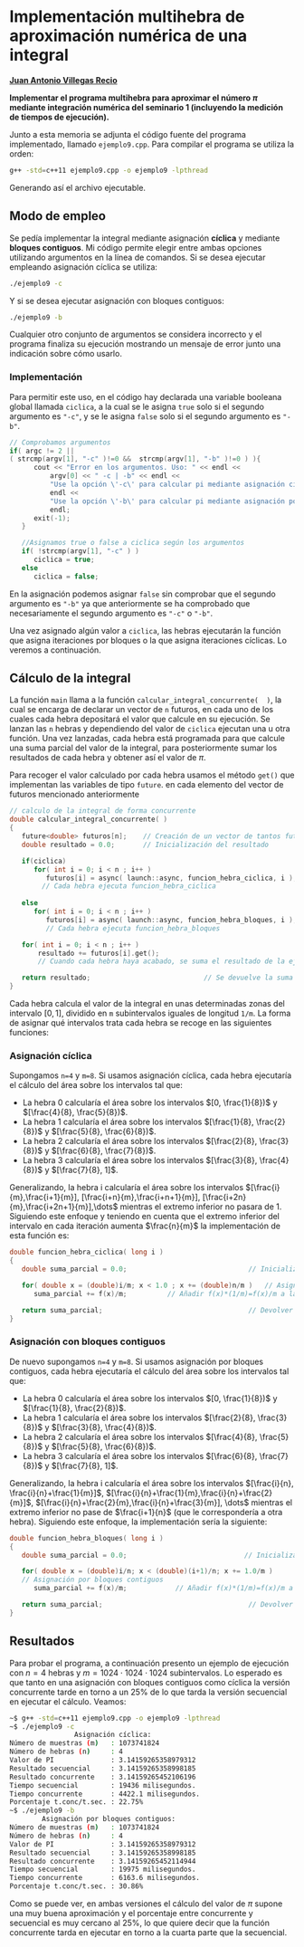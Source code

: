 # Implementación multihebra de aproximación numérica de una integral

**<u>Juan Antonio Villegas Recio</u>**

**Implementar el programa multihebra para aproximar el número $\pi$  mediante integración numérica del seminario 1 (incluyendo  la medición de tiempos de ejecución).**

Junto a esta memoria se adjunta el código fuente del programa implementado, llamado `ejemplo9.cpp`. Para compilar el programa se utiliza la orden:

```bash
g++ -std=c++11 ejemplo9.cpp -o ejemplo9 -lpthread
```

Generando así el archivo ejecutable.

## Modo de empleo

Se pedía implementar la integral mediante asignación **cíclica** y mediante **bloques contiguos**. Mi código permite elegir entre ambas opciones utilizando argumentos en la línea de comandos.  Si se desea ejecutar empleando asignación cíclica se utiliza:

```bash
./ejemplo9 -c
```

Y si se desea ejecutar asignación con bloques contiguos:

```bash
./ejemplo9 -b
```

Cualquier otro conjunto de argumentos se considera incorrecto y el programa finaliza su ejecución mostrando un mensaje de error junto una indicación sobre cómo usarlo.

### Implementación

Para permitir este uso, en el código hay declarada una variable booleana global llamada `ciclica`, a la cual se le asigna `true` solo si el segundo argumento es `"-c"`, y se le asigna `false` solo si el segundo argumento es `"-b"`. 

```c++
// Comprobamos argumentos
if( argc != 2 || 
( strcmp(argv[1], "-c" )!=0 &&  strcmp(argv[1], "-b" )!=0 ) ){
      cout << "Error en los argumentos. Uso: " << endl <<
          argv[0] << " -c | -b" << endl <<
          "Use la opción \'-c\' para calcular pi mediante asignación cíclica." <<
          endl <<
          "Use la opción \'-b\' para calcular pi mediante asignación por bloques." <<
          endl;
      exit(-1);
   }

   //Asignamos true o false a ciclica según los argumentos
   if( !strcmp(argv[1], "-c" ) )
      ciclica = true;
   else 
      ciclica = false;
```

En la asignación podemos asignar `false` sin comprobar que el segundo argumento es `"-b"` ya que anteriormente se ha comprobado que necesariamente el segundo argumento es `"-c"` o `"-b"`.

Una vez asignado algún valor a `ciclica`, las hebras ejecutarán la función que asigna iteraciones por bloques o la que asigna iteraciones cíclicas. Lo veremos a continuación.

## Cálculo de la integral

La función `main` llama a la función `calcular_integral_concurrente(  )`, la cual se encarga de declarar un vector de `n` futuros, en cada uno de los cuales cada hebra depositará el valor que calcule en su ejecución. Se lanzan las `n` hebras y dependiendo del valor de `ciclica` ejecutan una u otra función. Una vez lanzadas, cada hebra está programada para que calcule una suma parcial del valor de la integral, para posteriormente sumar los resultados de cada hebra y obtener así el valor de $\pi$.

Para recoger el valor calculado por cada hebra usamos el método `get()` que implementan las variables de tipo `future`. en cada elemento del vector de futuros mencionado anteriormente

```c++
// calculo de la integral de forma concurrente
double calcular_integral_concurrente( )
{
   future<double> futuros[n];    // Creación de un vector de tantos futuros como hebras
   double resultado = 0.0;       // Inicialización del resultado

   if(ciclica)   
      for( int i = 0; i < n ; i++ )                
         futuros[i] = async( launch::async, funcion_hebra_ciclica, i );      
    	// Cada hebra ejecuta funcion_hebra_ciclica
    
   else
      for( int i = 0; i < n ; i++ )                
         futuros[i] = async( launch::async, funcion_hebra_bloques, i );      
    	 // Cada hebra ejecuta funcion_hebra_bloques

   for( int i = 0; i < n ; i++ )
       resultado += futuros[i].get();           
       // Cuando cada hebra haya acabado, se suma el resultado de la ejecución

   return resultado;                            // Se devuelve la suma calculada
}
```

Cada hebra calcula el valor de la integral en unas determinadas zonas del intervalo $[0,1]$, dividido en `m` subintervalos iguales de longitud `1/m`. La forma de asignar qué intervalos trata cada hebra se recoge en las siguientes funciones:

### Asignación cíclica

Supongamos `n=4` y `m=8`. Si usamos asignación cíclica, cada hebra ejecutaría el cálculo del área sobre los intervalos tal que:

* La hebra 0 calcularía el área sobre los intervalos $[0, \frac{1}{8})$ y $[\frac{4}{8}, \frac{5}{8})$.
* La hebra 1 calcularía el área sobre los intervalos $[\frac{1}{8}, \frac{2}{8})$ y $[\frac{5}{8}, \frac{6}{8})$.
* La hebra 2 calcularía el área sobre los intervalos $[\frac{2}{8}, \frac{3}{8})$ y $[\frac{6}{8}, \frac{7}{8})$.
* La hebra 3 calcularía el área sobre los intervalos $[\frac{3}{8}, \frac{4}{8})$ y $[\frac{7}{8}, 1]$. 

Generalizando, la hebra i calcularía el área sobre los intervalos $[\frac{i}{m},\frac{i+1}{m}], [\frac{i+n}{m},\frac{i+n+1}{m}], [\frac{i+2n}{m},\frac{i+2n+1}{m}],\dots$ mientras el extremo inferior no pasara de 1. Siguiendo este enfoque y teniendo en cuenta que el extremo inferior del intervalo en cada iteración aumenta $\frac{n}{m}$ la implementación de esta función es:

```c++
double funcion_hebra_ciclica( long i )
{
   double suma_parcial = 0.0;                              // Inicializar suma

   for( double x = (double)i/m; x < 1.0 ; x += (double)n/m )   // Asignación cíclica
      suma_parcial += f(x)/m;          // Añadir f(x)*(1/m)=f(x)/m a la suma parcial

   return suma_parcial;                                    // Devolver suma parcial 
}
```

### Asignación con bloques contiguos

De nuevo supongamos `n=4` y `m=8`. Si usamos asignación por bloques contiguos, cada hebra ejecutaría el cálculo del área sobre los intervalos tal que:

- La hebra 0 calcularía el área sobre los intervalos $[0, \frac{1}{8})$ y $[\frac{1}{8}, \frac{2}{8})$.
- La hebra 1 calcularía el área sobre los intervalos $[\frac{2}{8}, \frac{3}{8})$ y $[\frac{3}{8}, \frac{4}{8})$.
- La hebra 2 calcularía el área sobre los intervalos $[\frac{4}{8}, \frac{5}{8})$ y $[\frac{5}{8}, \frac{6}{8})$.
- La hebra 3 calcularía el área sobre los intervalos $[\frac{6}{8}, \frac{7}{8})$ y $[\frac{7}{8}, 1]$.

Generalizando, la hebra i calcularía el área sobre los intervalos $[\frac{i}{n}, \frac{i}{n}+\frac{1}{m}]$,  $[\frac{i}{n}+\frac{1}{m},\frac{i}{n}+\frac{2}{m}]$, $[\frac{i}{n}+\frac{2}{m},\frac{i}{n}+\frac{3}{m}], \dots$ mientras el extremo inferior no pase de $\frac{i+1}{n}$ (que le correspondería a otra hebra). Siguiendo este enfoque, la implementación sería la siguiente:

```c++
double funcion_hebra_bloques( long i )
{
   double suma_parcial = 0.0;                             // Inicializar suma

   for( double x = (double)i/n; x < (double)(i+1)/n; x += 1.0/m )  
   // Asignación por bloques contiguos
      suma_parcial += f(x)/m;            // Añadir f(x)*(1/m)=f(x)/m a la suma parcial

   return suma_parcial;                                    // Devolver suma parcial 
}
```

## Resultados

Para probar el programa, a continuación presento un ejemplo de ejecución con $n=4$ hebras y $m=1024\cdot 1024\cdot 1024$ subintervalos. Lo esperado es que tanto en una asignación con bloques contiguos como cíclica la versión concurrente tarde en torno a un 25% de lo que tarda la versión secuencial en ejecutar el cálculo. Veamos:

```bash
~$ g++ -std=c++11 ejemplo9.cpp -o ejemplo9 -lpthread
~$ ./ejemplo9 -c
                Asignación cíclica:
Número de muestras (m)   : 1073741824
Número de hebras (n)     : 4
Valor de PI              : 3.14159265358979312
Resultado secuencial     : 3.14159265358998185
Resultado concurrente    : 3.14159265452106196
Tiempo secuencial        : 19436 milisegundos. 
Tiempo concurrente       : 4422.1 milisegundos. 
Porcentaje t.conc/t.sec. : 22.75%
~$ ./ejemplo9 -b
        Asignación por bloques contiguos:
Número de muestras (m)   : 1073741824
Número de hebras (n)     : 4
Valor de PI              : 3.14159265358979312
Resultado secuencial     : 3.14159265358998185
Resultado concurrente    : 3.14159265452114944
Tiempo secuencial        : 19975 milisegundos. 
Tiempo concurrente       : 6163.6 milisegundos. 
Porcentaje t.conc/t.sec. : 30.86%
```

Como se puede ver, en ambas versiones el cálculo del valor de $\pi$ supone una muy buena aproximación y el porcentaje entre concurrente y secuencial es muy cercano al 25%, lo que quiere decir que la función concurrente tarda en ejecutar en torno a la cuarta parte que la secuencial.

